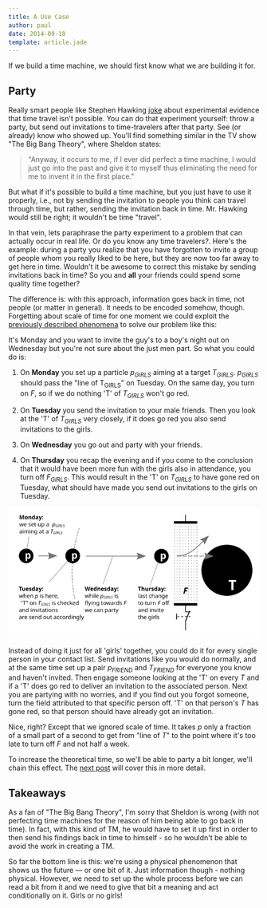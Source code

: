 ```yaml
---
title: A Use Case
author: paul
date: 2014-09-18
template: article.jade
---
```


If we build a time machine, we should first know what we are building it for. 


## Party

Really smart people like Stephen Hawking [joke][ars-hawking] about experimental 
evidence that time travel isn't possible. You can do that experiment yourself: 
throw a party, but send out invitations to time-travelers after that party. See 
(or already) know who showed up. You'll find something similar in the TV show 
"The Big Bang Theory", where Sheldon states:

> "Anyway, it occurs to me, if I ever did perfect a time machine, I would just 
go into the past and give it to myself thus eliminating the need for me to 
invent it in the first place."

But what if it's possible to build a time machine, but you just have to use it 
properly, i.e., not by sending the invitation to people you think can travel 
through time, but rather, sending the invitation back in time. Mr. Hawking 
would still be right; it wouldn't be time "travel".

In that vein, lets paraphrase the party experiment to a problem that can 
actually occur in real life. Or do you know any time travelers?. Here's the 
example: during a party you realize that you have forgotten to invite a group 
of people whom you really liked to be here, but they are now too far away to 
get here in time. Wouldn't it be awesome to correct this mistake by sending 
invitations back in time? So you and __all__ your friends could spend some 
quality time together?

The difference is: with this approach, information goes back in time, not 
people (or matter in general). It needs to be encoded somehow, though. 
Forgetting about scale of time for one moment we could exploit the [previously 
described phenomena][basics] to solve our problem like this: 

It's Monday and you want to invite the guy's to a boy's night out on Wednesday 
but you're not sure about the just men part. So what you could do is:

  1. On __Monday__ you set up a particle _p<sub>GIRLS</sub>_ aiming at a target 
  _T<sub>GIRLS</sub>_. _p<sub>GIRLS</sub>_ should pass the "line of 
  T<sub>GIRLS</sub>" on Tuesday. On the same day, you turn on _F_, so if we do 
  nothing 'T' of _T<sub>GIRLS</sub>_ won't go red.

  2. On __Tuesday__ you send the invitation to your male friends. Then you look 
  at the 'T' of _T<sub>GIRLS</sub>_ very closely, if it does go red you also 
  send invitations to the girls.

  3. On __Wednesday__ you go out and party with your friends.

  4. On __Thursday__ you recap the evening and if you come to the conclusion 
  that it would have been more fun with the girls also in attendance, you turn 
  off _F<sub>GIRLS</sub>_. This would result in the 'T' on _T<sub>GIRLS</sub>_ 
  to have gone red on Tuesday, what should have made you send out invitations 
  to the girls on Tuesday.

![Time Machine][party]

Instead of doing it just for all 'girls' together, you could do it for every 
single person in your contact list. Send invitations like you would do 
normally, and at the same time set up a pair _p<sub>FRIEND</sub>_ and 
_T<sub>FRIEND</sub>_ for everyone you know and haven't invited. Then engage 
someone looking at the 'T' on every _T_ and if a 'T' does go red to deliver an 
invitation to the associated person. Next you are partying with no worries, and 
if you find out you forgot someone, turn the field attributed to that specific 
person off. 'T' on that person's _T_ has gone red, so that person should have 
already got an invitation. 

Nice, right? Except that we ignored scale of time. It takes _p_ only a fraction 
of a small part of a second to get from "line of _T_" to the point where it's 
too late to turn off _F_ and not half a week.

To increase the theoretical time, so we'll be able to party a bit longer, we'll 
chain this effect. The [next post](/articles/03_1btm/) will cover this in more 
detail.


## Takeaways

As a fan of "The Big Bang Theory", I'm sorry that Sheldon is wrong (with not 
perfecting time machines for the reason of him being able to go back in time). 
In fact, with this kind of TM, he would have to set it up first in order to 
then send his findings back in time to himself - so he wouldn't be able to 
avoid the work in creating a TM.

So far the bottom line is this: we're using a physical phenomenon that shows us 
the future — or one bit of it. Just information though - nothing physical. 
However, we need to set up the whole process before we can read a bit from it 
and we need to give that bit a meaning and act conditionally on it. Girls or 
no girls!


[party]: 03_party.svg "Party" 
[ars-hawking]: http://arstechnica.com/science/2012/07/steven-hawking-on-time-travel-m-theory-and-extra-terrestrial-life/ "Arstechnica Interview with Stephan Hawking"
[basics]: ../the-basics/
